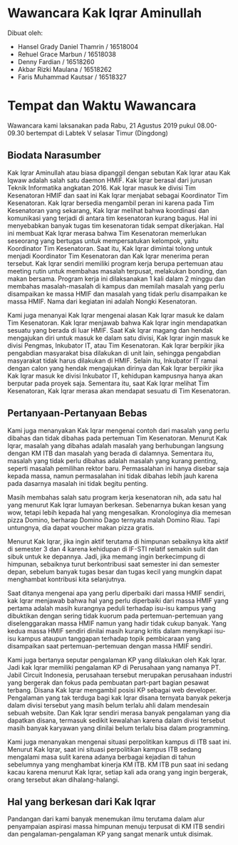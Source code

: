 # Wawancara Kak Iqrar Aminullah

Dibuat oleh:
- Hansel Grady Daniel Thamrin / 16518004
- Rehuel Grace Marbun / 16518038
- Denny Fardian / 16518260
- Akbar Rizki Maulana / 16518262
- Faris Muhammad Kautsar / 16518327

# Tempat dan Waktu Wawancara
Wawancara kami laksanakan pada Rabu, 21 Agustus 2019 pukul 08.00-09.30 bertempat di Labtek V selasar Timur (Dingdong)
  
  
## Biodata Narasumber
  Kak Iqrar Aminullah atau biasa dipanggil dengan sebutan Kak Iqrar atau Kak Iqwaw adalah salah satu daemon HMIF. Kak Iqrar berasal dari jurusan Teknik Informatika angkatan 2016. Kak Iqrar masuk ke divisi Tim Kesenatoran HMIF dan saat ini Kak Iqrar menjabat sebagai Koordinator Tim Kesenatoran. Kak Iqrar bersedia mengambil peran ini karena pada Tim Kesenatoran yang sekarang, Kak Iqrar melihat bahwa koordinasi dan komunikasi yang terjadi di antara tim kesenatoran kurang bagus. Hal ini menyebabkan banyak tugas tim kesenatoran tidak sempat dikerjakan. Hal ini membuat Kak Iqrar merasa bahwa Tim Kesenatoran memerlukan seseorang yang bertugas untuk mempersatukan kelompok, yaitu Koordinator Tim Kesenatoran. Saat itu, Kak Iqrar dimintai tolong untuk menjadi Koordinator Tim Kesenatoran dan Kak Iqrar menerima peran tersebut. Kak Iqrar sendiri memiliki program kerja berupa pertemuan atau meeting rutin untuk membahas masalah terpusat, melakukan bonding, dan makan bersama. Program kerja ini dilaksanakan 1 kali dalam 2 minggu dan membahas masalah-masalah di kampus dan memilah masalah yang perlu disampaikan ke massa HMIF dan masalah yang tidak perlu disampaikan ke massa HMIF. Nama dari kegiatan ini adalah Nongki Kesenatoran.
  
  Kami juga menanyai Kak Iqrar mengenai alasan Kak Iqrar masuk ke dalam Tim Kesenatoran. Kak Iqrar menjawab bahwa Kak Iqrar ingin mendapatkan sesuatu yang berada di luar HMIF. Saat Kak Iqrar magang dan hendak mengajukan diri untuk masuk ke dalam satu divisi, Kak Iqrar ingin masuk ke divisi Pengmas, Inkubator IT, atau Tim Kesenatoran. Kak Iqrar berpikir jika pengabdian masyarakat bisa dilakukan di unit lain, sehingga pengabdian masyarakat tidak harus dilakukan di HMIF. Selain itu, Inkubator IT ramai dengan calon yang hendak mengajukan dirinya dan Kak Iqrar berpikir jika Kak Iqrar masuk ke divisi Inkubator IT, kehidupan kampusnya hanya akan berputar pada proyek saja. Sementara itu, saat Kak Iqrar melihat Tim Kesenatoran, Kak Iqrar merasa akan mendapat sesuatu di Tim Kesenatoran.
  

## Pertanyaan-Pertanyaan Bebas
  
  Kami juga menanyakan Kak Iqrar mengenai contoh dari masalah yang perlu dibahas dan tidak dibahas pada pertemuan Tim Kesenatoran. Menurut Kak Iqrar, masalah yang dibahas adalah masalah yang berhubungan langsung dengan KM ITB dan masalah yang berada di dalamnya. Sementara itu, masalah yang tidak perlu dibahas adalah masalah yang kurang penting, seperti masalah pemilihan rektor baru. Permasalahan ini hanya disebar saja kepada massa, namun permasalahan ini tidak dibahas lebih jauh karena pada dasarnya masalah ini tidak begitu penting.
  
  Masih membahas salah satu program kerja kesenatoran nih, ada satu hal yang menurut Kak Iqrar lumayan berkesan. Sebenarnya bukan kesan yang wow, tetapi lebih kepada hal yang mengesalkan. Kronologinya dia memesan pizza Domino, berharap Domino Dago ternyata malah Domino Riau. Tapi untungnya, dia dapat voucher makan pizza gratis.
  
  Menurut Kak Iqrar, jika ingin aktif terutama di himpunan sebaiknya kita aktif di semester 3 dan 4 karena kehidupan di IF-STI relatif semakin sulit dan sibuk untuk ke depannya. Jadi, jika memang ingin berkecimpung di himpunan, sebaiknya turut berkontribusi saat semester ini dan semester depan, sebelum banyak tugas besar dan tugas kecil yang mungkin dapat menghambat kontribusi kita selanjutnya.
  
  Saat ditanya mengenai apa yang perlu diperbaiki dari massa HMIF sendiri, kak Iqrar menjawab bahwa hal yang perlu diperbaiki dari massa HMIF yang pertama adalah masih kurangnya peduli terhadap isu-isu kampus yang dibuktikan dengan sering tidak kuorum pada pertemuan-pertemuan yang diselenggarakan massa HMIF namun yang hadir tidak cukup banyak. Yang kedua massa HMIF sendiri dinilai masih kurang kritis dalam menyikapi isu-isu kampus ataupun tanggapan terhadap topik pembicaraan yang disampaikan saat pertemuan-pertemuan dengan massa HMIF sendiri.
  
  Kami juga bertanya seputar pengalaman KP yang dilakukan oleh Kak Iqrar. Jadi kak Iqrar memiliki pengalaman KP di Perusahaan yang namanya PT. Jabil Circuit Indonesia, perusahaan tersebut merupakan perusahaan industri yang bergerak dan fokus pada pembuatan part-part bagian pesawat terbang. Disana Kak Iqrar mengambil posisi KP sebagai web developer. Pengalaman yang tak terduga bagi kak Iqrar disana ternyata banyak pekerja dalam divisi tersebut yang masih belum terlalu ahli dalam mendesain sebuah website. Dan Kak Iqrar sendiri merasa banyak pengalaman yang dia dapatkan disana, termasuk sedikit kewalahan karena dalam divisi tersebut masih banyak karyawan yang dinilai belum terlalu bisa dalam programming.
  
  Kami juga menanyakan mengenai situasi perpolitikan kampus di ITB saat ini. Menurut Kak Iqrar, saat ini situasi perpolitikan kampus ITB sedang mengalami masa sulit karena adanya berbagai kejadian di tahun sebelumnya yang menghambat kinerja KM ITB. KM ITB pun saat ini sedang kacau karena menurut Kak Iqrar, setiap kali ada orang yang ingin bergerak, orang tersebut akan dihalang-halangi.

## Hal yang berkesan dari Kak Iqrar
Pandangan dari kami banyak menemukan  ilmu terutama dalam alur penyampaian aspirasi massa himpunan menuju terpusat di KM ITB sendiri dan pengalaman-pengalaman KP yang sangat menarik untuk disimak.

